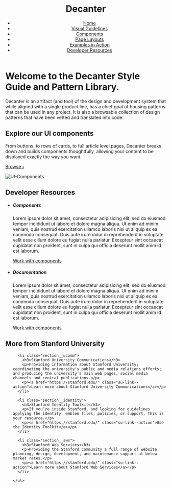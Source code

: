 <header>
  <h1 class="logo">Decanter</h1>
  <ul class="main-nav">
    <li><a href="/">Home</a></li>
    <li><a href="https://decanter.stanford.edu/">Visual Guidelines</a></li>
    <li><a href="/section-components.html">Components</a></li>
    <li><a href="/section-layout.html">Page Layouts</a></li>
    <li><a href="https://decanter.stanford.edu/">Examples in Action</a></li>
    <li><a href="#devres">Developer Resources</a></li>
  </ul>
</header>

<div class="section section--welcome">
  <div>
    <h1>Welcome to the Decanter Style Guide and Pattern Library.</h1>
    <p class="">Decanter is an artifact (and tool) of the design and development system that while aligned with a single product line, has a chief goal of housing patterns that can be used in any project. It is also a browsable collection of design patterns that have been vetted and translated into code.</p>
  </div>
</div>

<div class="section section--ui-components">
  <div>
    <h2>Explore our UI components</h2>
    <p>From buttons, to rows of cards, to full article level pages, Decanter breaks down and builds components thoughtfully, allowing your content to be displayed exactly the way you want.</p>
    <p><a href="https://stanford.edu/">Browse ›</a></p>
    <img src="/kss-assets/ui-components.png" alt="UI-Components" />
  </div>
</div>

<div class="section section--dev-resources">
  <div>
    <a href="#" id="devres" name="devres"></a>
    <h2>Developer Resources</h2>
    <ul>
      <li>
        <h5>Components</h5>
        <p>Lorem ipsum dolor sit amet, consectetur adipisicing elit, sed do eiusmod tempor incididunt ut labore et dolore magna aliqua. Ut enim ad minim veniam, quis nostrud exercitation ullamco laboris nisi ut aliquip ex ea commodo consequat. Duis aute irure dolor in reprehenderit in voluptate velit esse cillum dolore eu fugiat nulla pariatur. Excepteur sint occaecat cupidatat non proident, sunt in culpa qui officia deserunt mollit anim id est laborum.</p>
        <p><a href="https://stanford.edu" class="su-link--action">Work with components</a></p>
      </li>
      <li>
        <h5>Documentation</h5>
        <p>Lorem ipsum dolor sit amet, consectetur adipisicing elit, sed do eiusmod tempor incididunt ut labore et dolore magna aliqua. Ut enim ad minim veniam, quis nostrud exercitation ullamco laboris nisi ut aliquip ex ea commodo consequat. Duis aute irure dolor in reprehenderit in voluptate velit esse cillum dolore eu fugiat nulla pariatur. Excepteur sint occaecat cupidatat non proident, sunt in culpa qui officia deserunt mollit anim id est laborum.</p>
        <p><a href="https://stanford.edu" class="su-link--action">Work with components</a></p>
      </li>
  </div>
</div>

<div class="section section--more-info">
  <div>
    <h2>More from Stanford University</h2>
    <ul>

      <li class="section__ucomm">
        <h3>Stanford University Communications</h3>
        <p>Providing information about Stanford University; coordinating the university's public and media relations efforts; and producing the university's main web pages, social media channels and central publications.</p>
        <p><a href="https://stanford.edu/" class="su-link--action">Learn more about Stanford University Communications</a></p>
      </li>

      <li class="section__identity">
        <h3>Stanford Identity Toolkit</h3>
        <p>If you’re inside Stanford, and looking for guidelines applying the identity, emblem files, policies, or support, this is your resource.</p>
        <p><a href="https://stanford.edu/" class="su-link--action">Use the Identity Toolkit</a></p>
      </li>

      <li class="section__sws">
        <h3>Stanford Web Services</h3>
        <p>Providing the Stanford community a full range of website planning, design, development, and maintenance support at below-market rates.</p>
        <p><a href="https://stanford.edu/" class="su-link--action">Learn more about Stanford Web Services</a></p>
      </li>

    </ul>
  </div>
</div>
